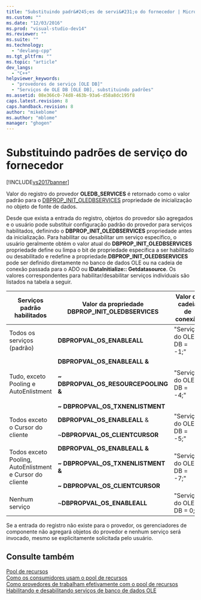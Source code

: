 ```yaml
---
title: "Substituindo padr&#245;es de servi&#231;o do fornecedor | Microsoft Docs"
ms.custom: ""
ms.date: "12/03/2016"
ms.prod: "visual-studio-dev14"
ms.reviewer: ""
ms.suite: ""
ms.technology: 
  - "devlang-cpp"
ms.tgt_pltfrm: ""
ms.topic: "article"
dev_langs: 
  - "C++"
helpviewer_keywords: 
  - "provedores de serviço [OLE DB]"
  - "Serviços de OLE DB [OLE DB], substituindo padrões"
ms.assetid: 08e366c0-74d8-463b-93a6-d58a8dc195f8
caps.latest.revision: 8
caps.handback.revision: 8
author: "mikeblome"
ms.author: "mblome"
manager: "ghogen"
---
```

# Substituindo padr&#245;es de servi&#231;o do fornecedor
[!INCLUDE[vs2017banner](../../assembler/inline/includes/vs2017banner.md)]

Valor do registro do provedor **OLEDB\_SERVICES** é retornado como o valor padrão para o [DBPROP\_INIT\_OLEDBSERVICES](https://msdn.microsoft.com/en-us/library/ms716898.aspx) propriedade de inicialização no objeto de fonte de dados.  
  
 Desde que exista a entrada do registro, objetos do provedor são agregados e o usuário pode substituir configuração padrão do provedor para serviços habilitados, definindo o **DBPROP\_INIT\_OLEDBSERVICES** propriedade antes da inicialização. Para habilitar ou desabilitar um serviço específico, o usuário geralmente obtém o valor atual do **DBPROP\_INIT\_OLEDBSERVICES** propriedade define ou limpa o bit de propriedade específica a ser habilitado ou desabilitado e redefine a propriedade.**DBPROP\_INIT\_OLEDBSERVICES** pode ser definido diretamente no banco de dados OLE ou na cadeia de conexão passada para o ADO ou **IDataInitialize:: Getdatasource**. Os valores correspondentes para habilitar\/desabilitar serviços individuais são listados na tabela a seguir.  
  
|Serviços padrão habilitados|Valor da propriedade DBPROP\_INIT\_OLEDBSERVICES|Valor de cadeia de conexão|  
|---------------------------------|------------------------------------------------------|--------------------------------|  
|Todos os serviços \(padrão\)|**DBPROPVAL\_OS\_ENABLEALL**|"Serviços do OLE DB \= \-1;"|  
|Tudo, exceto Pooling e AutoEnlistment|**DBPROPVAL\_OS\_ENABLEALL &**<br /><br /> **~ DBPROPVAL\_OS\_RESOURCEPOOLING &**<br /><br /> **~ DBPROPVAL\_OS\_TXNENLISTMENT**|"Serviços do OLE DB \= \-4;"|  
|Todos exceto o Cursor do cliente|**DBPROPVAL\_OS\_ENABLEALL** &<br /><br /> ~**DBPROPVAL\_OS\_CLIENTCURSOR**|"Serviços do OLE DB \= \-5;"|  
|Todos exceto Pooling, AutoEnlistment e Cursor do cliente|**DBPROPVAL\_OS\_ENABLEALL &**<br /><br /> **~ DBPROPVAL\_OS\_TXNENLISTMENT &**<br /><br /> **~ DBPROPVAL\_OS\_CLIENTCURSOR**|"Serviços do OLE DB \= \-7;"|  
|Nenhum serviço|~**DBPROPVAL\_OS\_ENABLEALL**|"Serviços do OLE DB \= 0;"|  
  
 Se a entrada do registro não existe para o provedor, os gerenciadores de componente não agregará objetos do provedor e nenhum serviço será invocado, mesmo se explicitamente solicitada pelo usuário.  
  
## Consulte também  
 [Pool de recursos](https://msdn.microsoft.com/en-us/library/ms713655.aspx)   
 [Como os consumidores usam o pool de recursos](https://msdn.microsoft.com/en-us/library/ms715907.aspx)   
 [Como provedores de trabalham efetivamente com o pool de recursos](https://msdn.microsoft.com/en-us/library/ms714906.aspx)   
 [Habilitando e desabilitando serviços de banco de dados OLE](../../data/oledb/enabling-and-disabling-ole-db-services.md)